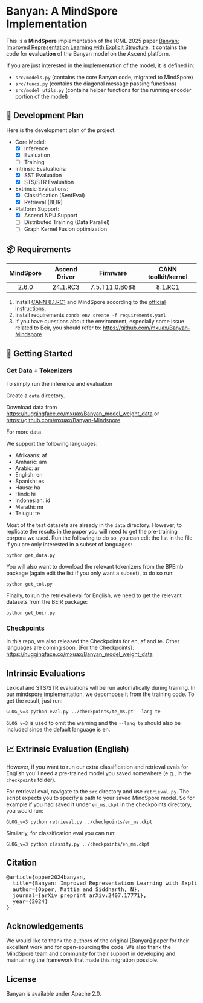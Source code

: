 # Banyan: A MindSpore Implementation

This is a **MindSpore** implementation of the ICML 2025 paper [Banyan: Improved Representation Learning with Explicit Structure]. It contains the code for **evaluation** of the Banyan model on the Ascend platform.

If you are just interested in the implementation of the model, it is defined in:

- `src/models.py` (contains the core Banyan code, migrated to MindSpore)
- `src/funcs.py` (contains the diagonal message passing functions)
- `src/model_utils.py` (contains helper functions for the running encoder portion of the model)

## 📑 Development Plan

Here is the development plan of the project:

- Core Model:
    - [x] Inference
    - [x] Evaluation
    - [ ] Training
- Intrinsic Evaluations:
    - [x] SST Evaluation
    - [x] STS/STR Evaluation
- Extrinsic Evaluations:
    - [x] Classification (SentEval)
    - [x] Retrieval (BEIR)
- Platform Support:
    - [x] Ascend NPU Support
    - [ ] Distributed Training (Data Parallel)
    - [ ] Graph Kernel Fusion optimization

## 📦 Requirements

<div align="center">

| MindSpore | Ascend Driver |  Firmware      | CANN toolkit/kernel |
|:---------:|:-------------:|:--------------:|:-------------------:|
|   2.6.0   |  24.1.RC3     | 7.5.T11.0.B088 |       8.1.RC1       |

</div>

1. Install
   [CANN 8.1.RC1](https://www.hiascend.com/developer/download/community/result?module=cann&cann=8.1.RC1)
   and MindSpore according to the [official instructions](https://www.mindspore.cn/install).
2. Install requirements
    `conda env create -f requirements.yaml`
3. If you have questions about the environment, especially some issue related to Beir, you should refer to:
   https://github.com/mxuax/Banyan-Mindspore


## 🚀 Getting Started

### Get Data + Tokenizers

To simply run the inference and evaluation

Create a `data` directory.

Download data from https://huggingface.co/mxuax/Banyan_model_weight_data or https://github.com/mxuax/Banyan-Mindspore

For more data

We support the following languages:

- Afrikaans: af
- Amharic: am
- Arabic: ar
- English: en
- Spanish: es
- Hausa: ha
- Hindi: hi
- Indonesian: id
- Marathi: mr
- Telugu: te

Most of the test datasets are already in the `data` directory. However, to replicate the results in the paper you will need to get the pre-training corpora we used. Run the following to do so, you can edit the list in the file if you are only interested in a subset of languages:

`python get_data.py`

You will also want to download the relevant tokenizers from the BPEmb package (again edit the list if you only want a subset), to do so run:

`python get_tok.py`

Finally, to run the retrieval eval for English, we need to get the relevant datasets from the BEIR package:

`python get_beir.py`

### Checkpoints

In this repo, we also released the Checkpoints for en, af and te. Other languages are coming soon.
[For the Checkpoints]: https://huggingface.co/mxuax/Banyan_model_weight_data

## Intrinsic Evaluations 

Lexical and STS/STR evaluations will be run automatically during training. In our mindspore implementation, we decompose it from the training code. To get the result, just run:

`GLOG_v=3 python eval.py ../checkpoints/te_ms.pt --lang te`

`GLOG_v=3` is used to omit the warning and the `--lang te` should also be included since the default language is en.

## 📈 Extrinsic Evaluation (English)

However, if you want to run our extra classification and retrieval evals for English you'll need a pre-trained model you saved somewhere (e.g., in the `checkpoints` folder).

For retrieval eval, navigate to the `src` directory and use `retrieval.py`. The script expects you to specify a path to your saved MindSpore model. So for example if you had saved it under `en_ms.ckpt` in the checkpoints directory, you would run:

`GLOG_v=3 python retrieval.py ../checkpoints/en_ms.ckpt`

Similarly, for classification eval you can run:

`GLOG_v=3 python classify.py ../checkpoints/en_ms.ckpt`

## Citation

<pre>
@article{opper2024banyan,
  title={Banyan: Improved Representation Learning with Explicit Structure},
  author={Opper, Mattia and Siddharth, N},
  journal={arXiv preprint arXiv:2407.17771},
  year={2024}
}
</pre>

## Acknowledgements

We would like to thank the authors of the original [Banyan] paper for their excellent work and for open-sourcing the code. We also thank the MindSpore team and community for their support in developing and maintaining the framework that made this migration possible.

## License

Banyan is available under Apache 2.0.

[Banyan: Improved Representation Learning with Explicit Structure]: https://arxiv.org/abs/2407.17771
[Original implementation]: https://github.com/exlab-research/Banyan
[official instructions]: https://www.mindspore.cn/install/
[official documentation]: https://www.mindspore.cn/docs/en/r2.5.0/model_train/parallel/msrun_launcher.html

